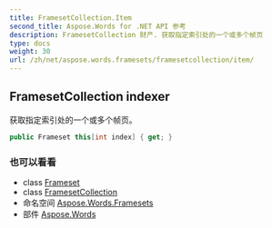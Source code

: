 ```yaml
---
title: FramesetCollection.Item
second_title: Aspose.Words for .NET API 参考
description: FramesetCollection 财产. 获取指定索引处的一个或多个帧页
type: docs
weight: 30
url: /zh/net/aspose.words.framesets/framesetcollection/item/
---
```

## FramesetCollection indexer

获取指定索引处的一个或多个帧页。

```csharp
public Frameset this[int index] { get; }
```

### 也可以看看

* class [Frameset](../../frameset/)
* class [FramesetCollection](../)
* 命名空间 [Aspose.Words.Framesets](../../framesetcollection/)
* 部件 [Aspose.Words](../../../)


